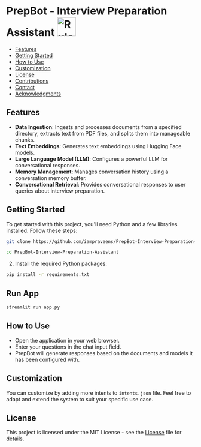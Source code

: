 # PrepBot - Interview Preparation Assistant <img src="https://cdn-icons-png.flaticon.com/512/3135/3135714.png" alt="Rule Based ChatBot For Retail" width="50" height="50">

  - [Features](#features)
  - [Getting Started](#getting-started)
  - [How to Use](#how-to-use)
  - [Customization](#customization)
  - [License](#license)
  - [Contributions](#contributions)
  - [Contact](#contact)
  - [Acknowledgments](#acknowledgments)

## Features

- **Data Ingestion**: Ingests and processes documents from a specified directory, extracts text from PDF files, and splits them into manageable chunks.
- **Text Embeddings**: Generates text embeddings using Hugging Face models.
- **Large Language Model (LLM)**: Configures a powerful LLM for conversational responses.
- **Memory Management**: Manages conversation history using a conversation memory buffer.
- **Conversational Retrieval**: Provides conversational responses to user queries about interview preparation.

## Getting Started

To get started with this project, you'll need Python and a few libraries installed. Follow these steps:

```bash
git clone https://github.com/iampraveens/PrepBot-Interview-Preparation-Assistant.git
```

```bash
cd PrepBot-Interview-Preparation-Assistant
```
2. Install the required Python packages:

```bash
pip install -r requirements.txt
```

## Run App
```bash
streamlit run app.py
```

## How to Use

- Open the application in your web browser.
- Enter your questions in the chat input field.
- PrepBot will generate responses based on the documents and models it has been configured with.

## Customization
You can customize by adding more intents to `intents.json` file. Feel free to adapt and extend the system to suit your specific use case.

## License 
This project is licensed under the MIT License - see the [License](https://github.com/git/git-scm.com/blob/main/MIT-LICENSE.txt) file for details.
